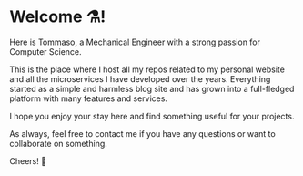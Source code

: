 # Welcome :alembic:!

Here is Tommaso, a Mechanical Engineer with a strong passion for Computer Science.

This is the place where I host all my repos related to my personal website and all the microservices I have developed over the years.
Everything started as a simple and harmless blog site and has grown into a full-fledged platform with many features and services.

I hope you enjoy your stay here and find something useful for your projects.

As always, feel free to contact me if you have any questions or want to collaborate on something.

Cheers! :beers:

